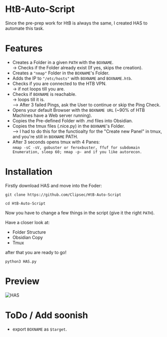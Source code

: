 # HtB-Auto-Script

Since the pre-prep work for HtB is always the same, I created HAS to automate this task.

# Features

- Creates a Folder in a given ```PATH``` with the ```BOXNAME```.  
	-> Checks if the Folder already exist (If yes, skips the creation).
- Creates a ```"nmap"``` Folder in the ```BOXNAME```'s Folder.
- Adds the IP to ```"/etc/hosts"``` with ```BOXNAME``` and ```BOXNAME.htb```.
- Checks if you are connected to the HTB VPN.  
	-> if not loops till you are.
- Checks if ```BOXNAME``` is reachable.   
	-> loops till it is.  
	--> After 3 failed Pings, ask the User to continue or skip the Ping Check. 
- Opens your default Browser with the ```BOXNAME URL``` (~90% of HTB Machines have a Web server running).
- Copies the Pre-defined Folder with .md files into Obsidian.
- Copies the tmux files (.nice.py) in the ```BOXNAME```'s Folder.   
	--> I had to do this for the functioalty for the "Create new Panel" in tmux, and you're still in ```BOXNAME``` PATH.
- After 3 seconds opens tmux with 4 Panes:  
```nmap -sC -sV, gobuster or feroxbuster, ffuf for subdomain Enumeration, sleep 60; nmap -p- and if you like autorecon.```

# Installation

Firstly download HAS and move into the Foder:

```
git clone https://github.com/Clipsec/HtB-Auto-Script 

cd HtB-Auto-Script
```

Now you have to change a few things in the script (give it the right ```PATH```).

Have a closer look at:

- Folder Structure
- Obsidian Copy
- Tmux

after that you are ready to go!

```
python3 HAS.py
```

# Preview

![HAS](https://user-images.githubusercontent.com/32893797/175528655-1d1543ac-1870-4a6f-98b7-933f7a74dbcf.PNG)

# ToDo / Add soonish

- export ```BOXNAME``` as ```$target```.
